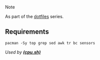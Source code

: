 > [!NOTE]
> As part of the [dotfiles](https://github.com/wsadev01/dotfiles) series.

## Requirements

`pacman -Sy top grep sed awk tr bc sensors`

*Used by **[(cpu.sh)](https://raw.githubusercontent.com/wsadev01/dotfiles/archlinux/.scripts/polybar/cpu.sh)***
